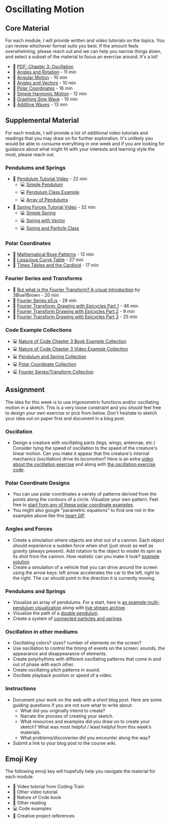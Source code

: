 # Oscillating Motion

## Core Material

For each module, I will provide written and video tutorials on the topics. You can review whichever format suits you best. If the amount feels overwhelming, please reach out and we can help you narrow things down, and select a subset of the material to focus an exercise around. It's a lot!

- 📗 [PDF: Chapter 3: Oscillation](https://drive.google.com/file/d/16FLmR995lyDChKBUmp4qYdb1et6TdV0t/view?usp=sharing)
- 🚂 [Angles and Rotation](https://thecodingtrain.com/learning/nature-of-code/3.1-angles-rotation.html) - 11 min
- 🚂 [Angular Motion](https://thecodingtrain.com/learning/nature-of-code/3.2-angular-motion.html) - 10 min
- 🚂 [Angles and Vectors](https://thecodingtrain.com/learning/nature-of-code/3.3-angles-and-vectors.html) - 10 min
- 🚂 [Polar Coordinates](https://thecodingtrain.com/learning/nature-of-code/3.4-polar-coordinates.html) - 16 min
- 🚂 [Simple Harmonic Motion](https://thecodingtrain.com/learning/nature-of-code/3.5-simple-harmonic-motion.html) - 12 min
- 🚂 [Graphing Sine Wave](https://thecodingtrain.com/learning/nature-of-code/3.6-graphing-sine.html) - 10 min
- 🚂 [Additive Waves](https://thecodingtrain.com/learning/nature-of-code/3.7-additive-waves.html) - 13 min

## Supplemental Material

For each module, I will provide a list of additional video tutorials and readings that you may draw on for further exploration. It's unlikely you would be able to consume everything in one week and if you are looking for guidance about what might fit with your interests and learning style the most, please reach out.

### Pendulums and Springs

- 🚂 [Pendulum Tutorial Video](https://youtu.be/NBWMtlbbOag) - 22 min
  - 💻 [Simple Pendulum](https://editor.p5js.org/codingtrain/sketches/SN-39sHAC)
  - 💻 [Pendulum Class Example](https://editor.p5js.org/natureofcode/sketches/SyXJrlZOl)
  - 💻 [Array of Pendulums](https://editor.p5js.org/codingtrain/sketches/Bj82tUlIO)
- 🚂 [Spring Forces Tutorial Video](https://youtu.be/Rr-5HiXquhw) - 32 min
  - 💻 [Simple Spring](https://editor.p5js.org/codingtrain/sketches/dcd6-2mWa)
  - 💻 [Spring with Vector](https://editor.p5js.org/codingtrain/sketches/_A2pm_SSg)
  - 💻 [Spring and Particle Class](https://editor.p5js.org/codingtrain/sketches/9BAoEn4Po)

### Polar Coordinates

- 🚂 [Mathematical Rose Patterns](https://thecodingtrain.com/CodingChallenges/055-roses.html) - 12 min
- 🚂 [LissaJous Curve Table](https://thecodingtrain.com/CodingChallenges/116-lissajous.html) - 27 min
- 🚂 [Times Tables and the Cardioid](https://thecodingtrain.com/CodingChallenges/133-times-tables-cardioid.html) - 17 min

### Fourier Series and Transforms

- 🎥 [But what is the Fourier Transform? A visual introduction](https://youtu.be/spUNpyF58BY) by 3Blue1Brown - 20 min
- 🚂 [Fourier Series p5.js](https://thecodingtrain.com/CodingChallenges/125-fourier-series.html) - 28 min
- 🚂 [Fourier Transform: Drawing with Epicycles Part 1](https://thecodingtrain.com/CodingChallenges/130.1-fourier-transform-drawing.html) - 46 min
- 🚂 [Fourier Transform Drawing with Epicycles Part 2](https://thecodingtrain.com/CodingChallenges/130.2-fourier-transform-drawing.html) - 9 min
- 🚂 [Fourier Transform Drawing with Epicycles Part 3](https://thecodingtrain.com/CodingChallenges/130.3-fourier-transform-drawing.html) - 25 min

### Code Example Collections

- 💻 [Nature of Code Chapter 3 Book Example Collection](https://editor.p5js.org/natureofcode/collections/evtqpIiTP)
- 💻 [Nature of Code Chapter 3 Video Example Collection](https://editor.p5js.org/codingtrain/collections/bD7HTvWYL)
- 💻 [Pendulum and Spring Collection](https://editor.p5js.org/codingtrain/collections/z5Z2btE3f)
- 💻 [Polar Coordinate Collection](https://editor.p5js.org/codingtrain/collections/tkBBQAsUT)
- 💻 [Fourier Series/Transform Collection](https://editor.p5js.org/codingtrain/collections/yCcUL8awW)

## Assignment

The idea for this week is to use trigonometric functions and/or oscillating motion in a sketch. This is a very loose constraint and you should feel free to design your own exercise or pick from below. Don't hesitate to sketch your idea out on paper first and document in a blog post.

### Oscillation

- Design a creature with oscillating parts (legs, wings, antennae, etc.) Consider tying the speed of oscillation to the speed of the creature's linear motion. Can you make it appear that the creature's internal mechanics (oscillation) drive its locomotion? Here is an extra [video about the oscillation exercise](https://youtu.be/0iKhdHlF6hs) and along with [the oscillation exercise code](https://editor.p5js.org/codingtrain/sketches/Qn8WVv6PN).

### Polar Coordinate Designs

- You can use polar coordinates a variety of patterns derived from the points along the contours of a circle. Visualize your own pattern. Feel free to [start from any of these polar coordinate examples](#polar-coordinates).
- You might also google "parametric equations" to find one not in the examples above like this [heart GIF](https://twitter.com/shiffman/status/1095764239665512453).

### Angles and Forces

- Create a simulation where objects are shot out of a cannon. Each object should experience a sudden force when shot (just once) as well as gravity (always present). Add rotation to the object to model its spin as its shot from the cannon. How realistic can you make it look? [example solution](https://editor.p5js.org/natureofcode/sketches/H1E3qk5Lz)
- Create a simulation of a vehicle that you can drive around the screen using the arrow keys: left arrow accelerates the car to the left, right to the right. The car should point in the direction it is currently moving.

### Pendulums and Springs

- Visualize an array of pendulums. For a start, here is [an example multi-pendulum visualization](https://editor.p5js.org/codingtrain/sketches/Bj82tUlIO) along with [live stream archive](https://youtu.be/dpqNqyQCcbY?t=1684).
- Visualize the path of a [double pendulum](https://thecodingtrain.com/CodingChallenges/093-double-pendulum.html).
- Create a system of [connected particles and springs](https://thecodingtrain.com/CodingChallenges/160-spring-forces.html).

### Oscillation in other mediums

- Oscillating colors? sizes? number of elements on the screen?
- Use oscillation to control the timing of events on the screen: sounds, the appearance and disappearance of elements.
- Create polyrhythms with different oscillating patterns that come in and out of phase with each other.
- Create oscillating pitch patterns in sound.
- Oscillate playback position or speed of a video.

### Instructions

- Document your work on the web with a short blog post. Here are some guiding questions if you are not sure what to write about:
  - What did you originally intend to create?
  - Narrate the process of creating your sketch.
  - What resources and examples did you draw on to create your sketch? What was most helpful / least helpful from this week’s materials.
  - What problems/discoveries did you encounter along the way?
- Submit a link to your blog post to the course wiki.

## Emoji Key

The following emoji key will hopefully help you navigate the material for each module.

- 🚂 Video tutorial from Coding Train
- 🎥 Other video tutorial
- 📗 Nature of Code book
- 📕 Other reading
- 💻 Code examples
- 🎨 Creative project references
